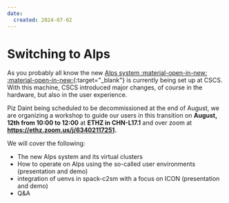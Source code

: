 ```yaml
---
date:
  created: 2024-07-02
---
```


# Switching to Alps

As you probably all know the new [Alps system :material-open-in-new: :material-open-in-new:](https://www.cscs.ch/computers/alps){:target="_blank"} is currently being set up at CSCS. With this machine, CSCS introduced major changes, of course in the hardware, but also in the user experience.

Piz Daint being scheduled to be decommissioned at the end of August, we are organizing a workshop to guide our users in this transition on **August, 12th from 10:00 to 12:00** at **ETHZ in CHN-L17.1** and over zoom at **https://ethz.zoom.us/j/63402117251.**
    
We will cover the following:

- The new Alps system and its virtual clusters
- How to operate on Alps using the so-called user environments (presentation and demo)
- integration of uenvs in spack-c2sm with a focus on ICON (presentation and demo)
- Q&A
